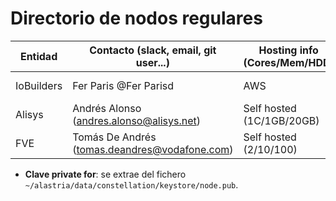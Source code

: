 ﻿# Directorio de nodos regulares

| Entidad | Contacto (slack, email, git user...) | Hosting info (Cores/Mem/HDD) | Clave private for * | enode |
| ------- | ------------------------------------ | ---------------------------------- | ------------- | ----- |
| IoBuilders | Fer Paris @Fer Parisd | AWS | Xt8uWCb0YiBoB8EHfNGDFGYgOHza2HQpR6kvHxeZFS0= | enode://6dcccbad7a4e75701fef6fd0f578c7d3873a853c905a911c416c896914b7cbd46320c363659c46ea32abedd397cb592c001c274dd282c46ed0c63e95c242453c@34.241.169.145:21000?discport=0 |
| Alisys | Andrés Alonso (andres.alonso@alisys.net) | Self hosted (1C/1GB/20GB) | sf8kk7Uytsznx5YrQH6PjHGegf7PHnBZ/7P1SOLFGWw= | enode://458230a7675d1268e1dd0f7507d1fbf038575f5d3c29e627a3b372faf96cccd8918eac911d071070a1566808e649381c1cc156ffc4a2d04611fee720119b9368@195.181.210.110:21000?discport=0 |
| FVE | Tomás De Andrés (tomas.deandres@vodafone.com) | Self hosted (2/10/100) | Bvxe0V1JnGA2RNrM594fkwm2ktYZjthXmVk4cK6Tom8= | enode://483b0723ad4f45cda857cbd3aae455953545e47e7081749c188cdbbab7d01e2ffb3ce318d3c43ae2360b5944e4765eff176cde8639571b3ee279dffa6ce6d658@212.145.137.51:21000?discport=0 |
* **Clave private for**: se extrae del fichero `~/alastria/data/constellation/keystore/node.pub`.
